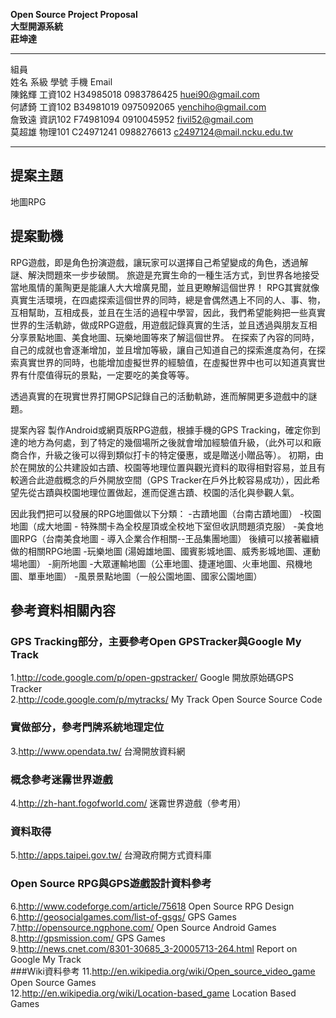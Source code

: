 **Open Source Project Proposal<br/>**
**大型開源系統<br/>**
**莊坤達<br/>**

***
組員<br/>
姓名  系級	學號	手機	Email<br/>
陳銘輝	工資102 	H34985018	0983786425	 huei90@gmail.com<br/>
何諺錡	工資102	B34981019 	0975092065	 yenchiho@gmail.com<br/>
詹致遠	資訊102	F74981094	0910045952	 fivil52@gmail.com<br/>
莫超雄	物理101 	C24971241	0988276613	 c2497124@mail.ncku.edu.tw<br/>

***

## 提案主題
 地圖RPG

## 提案動機

RPG遊戲，即是角色扮演遊戲，讓玩家可以選擇自己希望變成的角色，透過解謎、解決問題來一步步破關。
旅遊是充實生命的一種生活方式，到世界各地接受當地風情的薰陶更是能讓人大大增廣見聞，並且更瞭解這個世界！
RPG其實就像真實生活環境，在四處探索這個世界的同時，總是會偶然遇上不同的人、事、物，互相幫助，互相成長，並且在生活的過程中學習，因此，我們希望能夠把一些真實世界的生活軌跡，做成RPG遊戲，用遊戲記錄真實的生活，並且透過與朋友互相分享景點地圖、美食地圖、玩樂地圖等來了解這個世界。
在探索了內容的同時，自己的成就也會逐漸增加，並且增加等級，讓自己知道自己的探索進度為何，在探索真實世界的同時，也能增加虛擬世界的經驗值，在虛擬世界中也可以知道真實世界有什麼值得玩的景點，一定要吃的美食等等。

透過真實的在現實世界打開GPS記錄自己的活動軌跡，進而解開更多遊戲中的謎題。





提案內容
製作Android或網頁版RPG遊戲，根據手機的GPS Tracking，確定你到達的地方為何處，到了特定的幾個場所之後就會增加經驗值升級，（此外可以和廠商合作，升級之後可以得到類似打卡的特定優惠，或是贈送小贈品等）。
初期，由於在開放的公共建設如古蹟、校園等地理位置與觀光資料的取得相對容易，並且有較適合此遊戲概念的戶外開放空間（GPS Tracker在戶外比較容易成功），因此希望先從古蹟與校園地理位置做起，進而促進古蹟、校園的活化與參觀人氣。

因此我們把可以發展的RPG地圖做以下分類：
-古蹟地圖（台南古蹟地圖）
-校園地圖（成大地圖 - 特殊關卡為全校屋頂或全校地下室但收訊問題須克服）
-美食地圖RPG（台南美食地圖 - 導入企業合作相關--王品集團地圖）
後續可以接著繼續做的相關RPG地圖
-玩樂地圖 (湯姆雄地圖、國賓影城地圖、威秀影城地圖、運動場地圖）
-廁所地圖
-大眾運輸地圖（公車地圖、捷運地圖、火車地圖、飛機地圖、單車地圖）
-風景景點地圖（一般公園地圖、國家公園地圖）

## 參考資料相關內容

### GPS Tracking部分，主要參考Open GPSTracker與Google My Track
1.http://code.google.com/p/open-gpstracker/  Google 開放原始碼GPS Tracker<br/>
2.http://code.google.com/p/mytracks/ My Track Open Source Source Code<br/>
### 實做部分，參考門牌系統地理定位
3.http://www.opendata.tw/ 台灣開放資料網<br/>
### 概念參考迷霧世界遊戲
4.http://zh-hant.fogofworld.com/ 迷霧世界遊戲（參考用）<br/>
### 資料取得
5.http://apps.taipei.gov.tw/ 台灣政府開方式資料庫<br/>
### Open Source RPG與GPS遊戲設計資料參考
6.http://www.codeforge.com/article/75618 Open Source RPG Design<br/>
6.http://geosocialgames.com/list-of-gsgs/ GPS Games<br/>
7.http://opensource.ngphone.com/ Open Source Android Games<br/>
8.http://gpsmission.com/ GPS Games<br/>
9.http://news.cnet.com/8301-30685_3-20005713-264.html Report on Google My Track<br/>
###Wiki資料參考
11.http://en.wikipedia.org/wiki/Open_source_video_game Open Source Games<br/>
12.http://en.wikipedia.org/wiki/Location-based_game Location Based Games<br/>